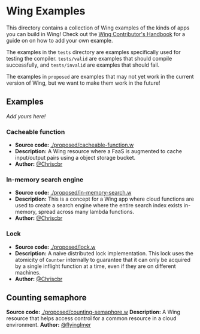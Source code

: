 # Wing Examples

This directory contains a collection of Wing examples of the kinds of apps you can build in Wing! Check out the [Wing Contributor's Handbook](../docs/06-contributors/docs#%EF%B8%8F-how-do-i-add-an-example) for a guide on on how to add your own example.

The examples in the `tests` directory are examples specifically used for testing the compiler. `tests/valid` are examples that should compile successfully, and `tests/invalid` are examples that should fail.

The examples in `proposed` are examples that may not yet work in the current version of Wing, but we want to make them work in the future!

## Examples

_Add yours here!_

### Cacheable function

* **Source code:** [./proposed/cacheable-function.w](./proposed/cacheable-function.w)
* **Description:** A Wing resource where a FaaS is augmented to cache input/output pairs using a object storage bucket.
* **Author:** [@Chriscbr](https://github.com/Chriscbr)

### In-memory search engine

* **Source code:** [./proposed/in-memory-search.w](./proposed/in-memory-search.w)
* **Description:** This is a concept for a Wing app where cloud functions are used to create a search engine where the entire search index exists in-memory, spread across many lambda functions.
* **Author:** [@Chriscbr](https://github.com/Chriscbr)

### Lock

* **Source code:** [./proposed/lock.w](./proposed/lock.w)
* **Description:** A naive distributed lock implementation. This lock uses the atomicity of `Counter` internally to guarantee that it can only be acquired by a single inflight function at a time, even if they are on different machines.
* **Author:** [@Chriscbr](https://github.com/Chriscbr)

## Counting semaphore

**Source code:** [./proposed/counting-semaphore.w](./proposed/counting-semaphore.w)
**Description:** A Wing resource that helps access control for a common resource in a cloud environment.
**Author:** [@flyingImer](https://github.com/flyingImer)

<!--

### Tweet queue

* **Source code:** [./tweet-queue.w](./tweet-queue.w)
* **Description:** This is a Wing app that lets you get a feed of Twitter search results into a queue. It works by periodically polling the freely available Twitter Standard Search API and sending all new tweets to the queue.
* **Author:** [@Octocat](https://github.com/octocat)

-->

